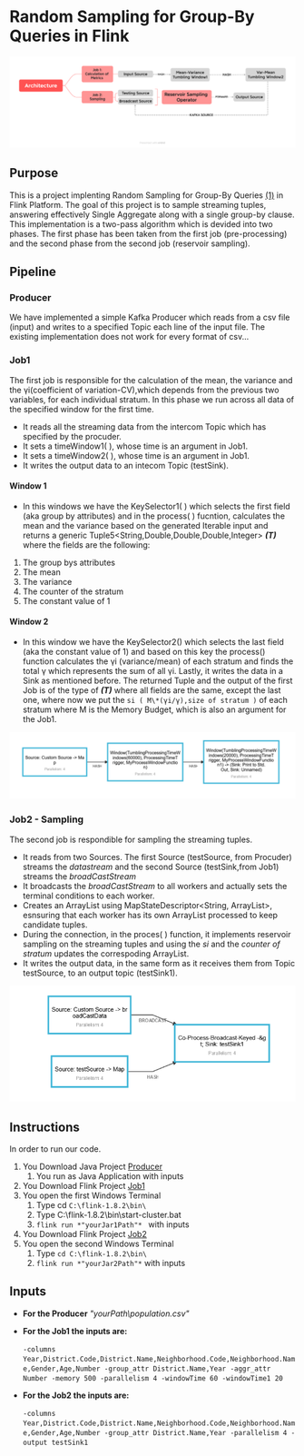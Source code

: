 # Random Sampling for Group-By Queries in Flink
 
![Architecture](https://github.com/vvittis/FlinkSampling/blob/master/Sources/Photos/Architecture.png)
## Purpose
This is a project implenting Random Sampling for Group-By Queries [(1)](https://arxiv.org/pdf/1909.02629.pdf) in Flink Platform.
The goal of this project is to sample streaming tuples, answering effectively Single Aggregate along with a single group-by clause.
This implementation is a two-pass algorithm which is devided into two phases. The first phase has been taken from the first job (pre-processing) and the second phase from the second job (reservoir sampling).

## Pipeline

### Producer
We have implemented a simple Kafka Producer which reads from a csv file (input) and writes to a specified Topic each line of the input file.
The existing implementation does not work for every format of csv...
### Job1
The first job is responsible for the calculation of the mean, the variance and the γi(coefficient of variation-CV),which depends from the previous two variables, for each individual stratum.
In this phase we run across all data of the specified window for the first time.
* It reads all the streaming data from the intercom Topic which has specified by the procuder.
* It sets a timeWindow1( ), whose time is an argument in Job1. 
* It sets a timeWindow2( ), whose time is an argument in Job1. 
* It writes the output data to an intecom Topic (testSink).
#### Window 1
* In this windows we have the KeySelector1( ) which selects the first field (aka group by attributes) and in the process( ) fucntion, calculates the mean and 
the variance based on the generated Iterable 
input and returns a generic Tuple5<String,Double,Double,Double,Integer> **_(T)_**
where the fields are the following:
1. The group bys attributes 
2. The mean
3. The variance
4. The counter of the stratum 
5. The constant value of 1
#### Window 2
* In this window we have the KeySelector2() which selects the last field (aka the constant value of 1) and based on this key the process() function
calculates the γi (variance/mean) of each stratum and finds the total γ which represents the sum of all γi. Lastly, it writes the data in a Sink as mentioned before.
The returned Tuple and the output of the first Job is of the type of **_(T)_** where all fields are the same, except the last one, where now we put the ```si ( M\*(γi/γ),size of stratum )``` of each stratum 
where M is the Memory Budget, which is also an argument for the Job1.

![](Sources/Photos/job1.PNG "Job1")

### Job2 - Sampling

The second job is respondible for sampling the streaming tuples. 
* It reads from two Sources. The first Source (testSource, from Procuder) streams the *datastream* and the second Source (testSink,from Job1) streams the *broadCastStream*
* It broadcasts the *broadCastStream* to all workers and actually sets the terminal conditions to each worker.
* Creates an ArrayList using MapStateDescriptor<String, ArrayList<String>>, esnsuring that each worker has its own ArrayList processed to keep candidate tuples.
* During the connection, in the proces( ) function, it implements reservoir sampling on the streaming tuples and using the *si* and the *counter of stratum* updates the correspoding ArrayList.
* It writes the output data, in the same form as it receives them from Topic testSource, to an output topic (testSink1).

![](Sources/Photos/job2.PNG "Job2")

## Instructions 

In order to run our code.
1. You Download Java Project [Producer](SimpleProducer/SimpleProducer.jar) 
	1. You run as Java Application with inputs
2. You Download Flink Project [Job1](Jars/finaljob1.jar)
3. You open the first Windows Terminal 
	1. Type cd ```C:\flink-1.8.2\bin\``` 
	2. Type C:\flink-1.8.2\bin\start-cluster.bat
	3. ```flink run *"yourJar1Path"* ``` with inputs
4. You Download Flink Project [Job2](Jars/finaljob2.jar)
5. You open the second Windows Terminal
	1. Type ```cd C:\flink-1.8.2\bin\```
	2. ```flink run *"yourJar2Path"*``` with inputs

## Inputs


* **For the Producer**
*"yourPath\population.csv"*


* **For the Job1 the inputs are:**

	```-columns Year,District.Code,District.Name,Neighborhood.Code,Neighborhood.Name,Gender,Age,Number -group_attr District.Name,Year -aggr_attr Number -memory 500 -parallelism 4 -windowTime 60 -windowTime1 20```

* **For the Job2 the inputs are:**

	```-columns Year,District.Code,District.Name,Neighborhood.Code,Neighborhood.Name,Gender,Age,Number -group_attr District.Name,Year -parallelism 4 -output testSink1```
